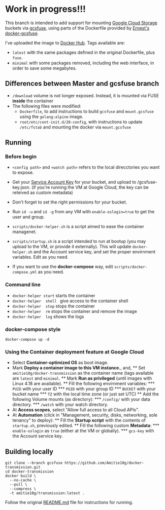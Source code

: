 # Work in progress!!!

This branch is intended to add support for mounting [Google Cloud Storage](https://cloud.google.com/storage) buckets via [gcsfuse](https://github.com/GoogleCloudPlatform/gcsfuse), using parts of the Dockerfile provided by [Ernest's docker-gcsfuse](https://github.com/chiaen/docker-gcsfuse).

I've uploaded the image to [Docker Hub](https://cloud.docker.com/u/amitie10g/repository/docker/amitie10g/docker-transmission). Tags available are:
* ``latest`` with the same packages defined in the original Dockerfile, plus ``fuse``.
* ``minimal`` with some packages removed, including the web interface, in order to save some megabytes.

## Differences between Master and gcsfuse branch

* ``/download`` volume is not longer exposed. Instead, it is mounted via FUSE **inside** the container
* The following files were modified:
  * ``Dockerfile``, to add instructions to build ``gcsfuse`` and ``mount.gcsfuse`` using the ``golang:alpine`` image.
  * ``root/etc/cont-init.d/20-config``, with instructions to update ``/etc/fstab`` and mounting the docker via ``mount.gcsfuse``

## Running

### Before begin
* ``<config path>`` and ``<watch path>`` refers to the local direcctories you want to expose.

* Get your [Service Account Key](https://cloud.google.com/iam/docs/creating-managing-service-account-keys) for your bucket, and upload to <config path>/gcsfuse-key.json. (if you're running the VM at Google Cloud, the key can be reteived as custom metadata)
  
* Don't forget to set the right permissions for your bucket.

* Run ``id -u`` and ``id -g`` from any VM with ``enable-oslogin=true`` to get the user and group.
* ``scripts/docker-helper.sh`` is a script aimed to ease the container managenet.

* ``scripts/startup.sh`` is a script intended to run at bootup (you may upload to the VM, or provide it externally). This will update ``docker-helper.sh`` and the Account service key, and set the proper envirnment variables. Edit as you need.

* If you want to use the **docker-compose** way, edit ``scripts/docker-compose.yml`` as you need.

### Command line
* ``docker-helper start`` starts the container
* ``docker-helper  shell `` give access to the container shell
* ``docker-helper  stop`` stops the container
* ``docker-helper  rm`` stops the container and remove the image
* ``docker-helper  log`` shows the logs

### docker-compose style
```docker-compose up -d```

### Using the Container deployment feature at Google Cloud

* Select **Container-optimized OS** as boot image.
* Mark **Deploy a container image to this VM instance.**, and,
** Set ``amitie10g/docker-transmission`` as the container name (tags available are ``latest`` and ``minimal``.
** Mark **Run as privileged** (until images with Linux 4.18 are available).
** Fill the following envirnment variables:
*** ``PUID`` with your user ID
*** ``PGID`` with your group ID
*** ``BUCKET`` with your bucket name
*** ``TZ`` with the local time zone (or just set UTC)
** Add the following Volume mounts (as directory):
*** ``/config/`` with your data directory.
*** ``/watch`` with your watch directory.
* At **Access scopes**, select "Allow full access to all Cloud APIs".
* At **Automation** (click in "Management, security, disks, networking, sole tenancy" to deploy):
** Fill the **Startup script** with the contents of ``startup.sh``, previously edited.
** Fill the following custom **Metadata**:
*** ``enable-oslogin`` as ``true`` (either at the VM or globally).
*** ``gcs-key`` with the Account service key.

## Building locally

```
git clone --branch gcsfuse https://github.com/Amitie10g/docker-transmission.git
cd docker-transmission
docker build \
  --no-cache \
  --pull \
  --compress \
  -t amitie10g/transmission:latest .
```

Follow the original [README.md](https://github.com/linuxserver/docker-transmission/blob/master/README.md) file for instructions for running.
